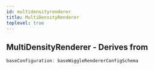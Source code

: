 ```yaml
---
id: multidensityrenderer
title: MultiDensityRenderer
toplevel: true
---
```










## MultiDensityRenderer - Derives from




```js
baseConfiguration: baseWiggleRendererConfigSchema
```

 
